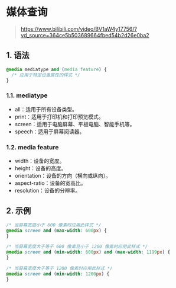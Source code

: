 # 媒体查询

> <https://www.bilibili.com/video/BV1aW4y17756/?vd_source=364ce5b503689664fbed54b2d26e0ba2>

## 1. 语法

```css
@media mediatype and (media feature) {
  /* 应用于特定设备属性的样式 */
}
```

### 1.1. mediatype

- all：适用于所有设备类型。
- print：适用于打印机和打印预览模式。
- screen：适用于电脑屏幕、平板电脑、智能手机等。
- speech：适用于屏幕阅读器。

### 1.2. media feature

- width：设备的宽度。
- height：设备的高度。
- orientation：设备的方向（横向或纵向）。
- aspect-ratio：设备的宽高比。
- resolution：设备的分辨率。

## 2. 示例

```css
/* 当屏幕宽度小于 600 像素时应用此样式 */
@media screen and (max-width: 600px) {
}

/* 当屏幕宽度大于等于 600 像素且小于 1200 像素时应用此样式 */
@media screen and (min-width: 600px) and (max-width: 1199px) {
}

/* 当屏幕宽度大于等于 1200 像素时应用此样式 */
@media screen and (min-width: 1200px) {
}
```

